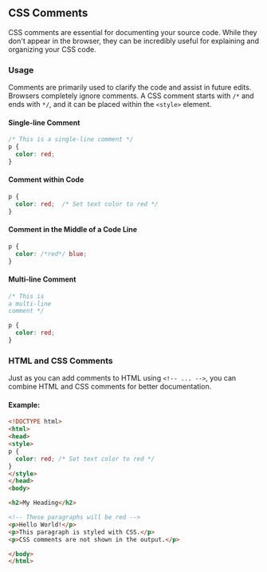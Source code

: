 ## CSS Comments
CSS comments are essential for documenting your source code. While they don't appear in the browser, they can be incredibly useful for explaining and organizing your CSS code.
### Usage
Comments are primarily used to clarify the code and assist in future edits. Browsers completely ignore comments.
A CSS comment starts with `/*` and ends with `*/`, and it can be placed within the `<style>` element.
#### Single-line Comment
```css
/* This is a single-line comment */
p {
  color: red;
}
```

#### Comment within Code
```css
p {
  color: red;  /* Set text color to red */
}
```

#### Comment in the Middle of a Code Line
```css
p {
  color: /*red*/ blue; 
}
```

#### Multi-line Comment
```css
/* This is
a multi-line
comment */

p {
  color: red;
}
```

### HTML and CSS Comments
Just as you can add comments to HTML using `<!-- ... -->`, you can combine HTML and CSS comments for better documentation.

#### Example:
```html
<!DOCTYPE html>
<html>
<head>
<style>
p {
  color: red; /* Set text color to red */
}
</style>
</head>
<body>

<h2>My Heading</h2>

<!-- These paragraphs will be red -->
<p>Hello World!</p>
<p>This paragraph is styled with CSS.</p>
<p>CSS comments are not shown in the output.</p>

</body>
</html>
```

